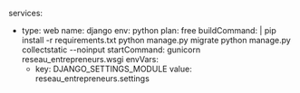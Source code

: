 services:
  - type: web
    name: django
    env: python
    plan: free
    buildCommand: |
      pip install -r requirements.txt
      python manage.py migrate
      python manage.py collectstatic --noinput
    startCommand: gunicorn reseau_entrepreneurs.wsgi
    envVars:
      - key: DJANGO_SETTINGS_MODULE
        value: reseau_entrepreneurs.settings
